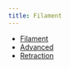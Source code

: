 ```yaml
---
title: Filament
---
```


* [Filament](filament.md)
* [Advanced](advanced.md)
* [Retraction](retraction.md)